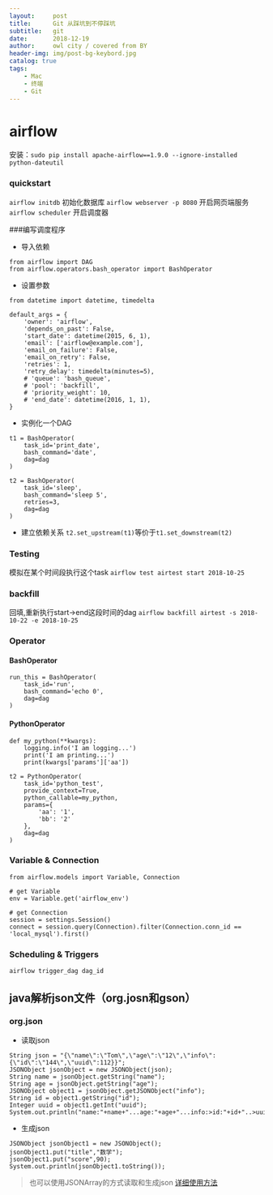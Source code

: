 ```yaml
---
layout:     post
title:      Git 从踩坑到不停踩坑
subtitle:   git
date:       2018-12-19
author:     owl city / covered from BY
header-img: img/post-bg-keybord.jpg
catalog: true
tags:
    - Mac
    - 终端
    - Git
---
```



# airflow
安装：`sudo pip install apache-airflow==1.9.0 --ignore-installed python-dateutil`
### quickstart
`airflow initdb`  初始化数据库
`airflow webserver -p 8080` 开启网页端服务
`airflow scheduler`  开启调度器

###编写调度程序
- 导入依赖
```
from airflow import DAG
from airflow.operators.bash_operator import BashOperator
```
- 设置参数
```
from datetime import datetime, timedelta

default_args = {
    'owner': 'airflow',
    'depends_on_past': False,
    'start_date': datetime(2015, 6, 1),
    'email': ['airflow@example.com'],
    'email_on_failure': False,
    'email_on_retry': False,
    'retries': 1,
    'retry_delay': timedelta(minutes=5),
    # 'queue': 'bash_queue',
    # 'pool': 'backfill',
    # 'priority_weight': 10,
    # 'end_date': datetime(2016, 1, 1),
}
```
- 实例化一个DAG
```
t1 = BashOperator(
    task_id='print_date',
    bash_command='date',
    dag=dag
)

t2 = BashOperator(
    task_id='sleep',
    bash_command='sleep 5',
    retries=3,
    dag=dag
)
```
- 建立依赖关系
`t2.set_upstream(t1)`等价于`t1.set_downstream(t2)`

### Testing
模拟在某个时间段执行这个task
`airflow test airtest start 2018-10-25`
### backfill
回填,重新执行start->end这段时间的dag
`airflow backfill airtest -s 2018-10-22 -e 2018-10-25`

### Operator
#### BashOperator
```
run_this = BashOperator(
    task_id='run',
    bash_command='echo 0',
    dag=dag
)
```
#### PythonOperator
```
def my_python(**kwargs):
    logging.info('I am logging...')
    print('I am printing...')
    print(kwargs['params']['aa'])

t2 = PythonOperator(
    task_id='python_test',
    provide_context=True,
    python_callable=my_python,
    params={
        'aa': '1',
        'bb': '2'
    },
    dag=dag
)
```

### Variable & Connection
```
from airflow.models import Variable, Connection

# get Variable
env = Variable.get('airflow_env')

# get Connection
session = settings.Session()
connect = session.query(Connection).filter(Connection.conn_id == 'local_mysql').first()
```



### Scheduling & Triggers
`airflow trigger_dag dag_id`

## java解析json文件（org.josn和gson）
### org.json
- 读取json
```
String json = "{\"name\":\"Tom\",\"age\":\"12\",\"info\":{\"id\":\"144\",\"uuid\":112}}";
JSONObject jsonObject = new JSONObject(json);
String name = jsonObject.getString("name");
String age = jsonObject.getString("age");
JSONObject object1 = jsonObject.getJSONObject("info");
String id = object1.getString("id");
Integer uuid = object1.getInt("uuid");
System.out.println("name:"+name+"...age:"+age+"...info:>id:"+id+"..>uuid:"+uuid);
```
- 生成json
```
JSONObject jsonObject1 = new JSONObject();
jsonObject1.put("title","数学");
jsonObject1.put("score",90);
System.out.println(jsonObject1.toString());
```
> 也可以使用JSONArray的方式读取和生成json
> [详细使用方法](https://blog.csdn.net/Zen99T/article/details/50351637)
